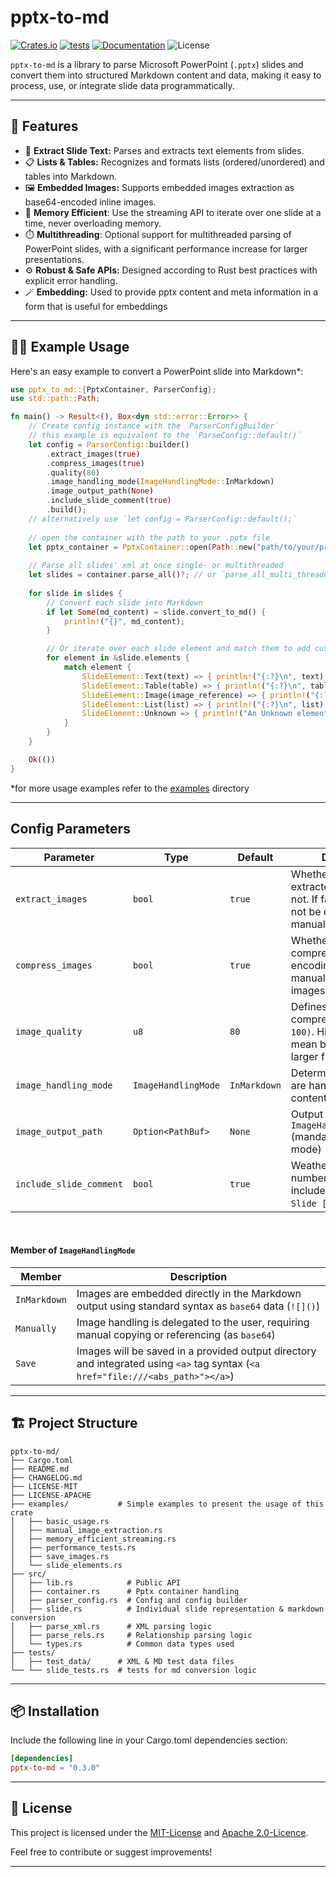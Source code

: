 ﻿# pptx-to-md

[![Crates.io](https://img.shields.io/crates/v/pptx-to-md.svg)](https://crates.io/crates/pptx-to-md)
[![tests](https://github.com/nilskruthoff/pptx-parser/actions/workflows/rust.yml/badge.svg)](https://github.com/nilskruthoff/pptx-parser/actions/workflows/rust.yml)
[![Documentation](https://docs.rs/pptx-to-md/badge.svg)](https://docs.rs/pptx-to-md)
![License](https://img.shields.io/crates/l/pptx-to-md.svg)

`pptx-to-md` is a library to parse Microsoft PowerPoint (`.pptx`) slides and convert them into structured Markdown content and data, making it easy to process, use, or integrate slide data programmatically.

---

## 🚀 Features

- 📄 **Extract Slide Text:** Parses and extracts text elements from slides.
- 📋 **Lists & Tables:** Recognizes and formats lists (ordered/unordered) and tables into Markdown.
- 🖼️ **Embedded Images:** Supports embedded images extraction as base64-encoded inline images.
- 💾 **Memory Efficient**: Use the streaming API to iterate over one slide at a time, never overloading memory.
- ⏱️ **Multithreading**: Optional support for multithreaded parsing of PowerPoint slides, with a significant performance increase for larger presentations.
- ⚙️ **Robust & Safe APIs:** Designed according to Rust best practices with explicit error handling.
- 🪄 **Embedding:** Used to provide pptx content and meta information in a form that is useful for embeddings
---

## 👨‍💻 Example Usage

Here's an easy example to convert a PowerPoint slide into Markdown*:

```rust
use pptx_to_md::{PptxContainer, ParserConfig};
use std::path::Path;

fn main() -> Result<(), Box<dyn std::error::Error>> {
    // Create config instance with the `ParserConfigBuilder` 
    // this example is equivalent to the `ParseConfig::default()`
    let config = ParserConfig::builder()
        .extract_images(true)
        .compress_images(true)
        .quality(80)
        .image_handling_mode(ImageHandlingMode::InMarkdown)
        .image_output_path(None)
        .include_slide_comment(true)
        .build();
    // alternatively use `let config = ParserConfig::default();`
    
    // open the container with the path to your .pptx file
    let pptx_container = PptxContainer::open(Path::new("path/to/your/presentation.pptx"), config)?;
    
    // Parse all slides' xml at once single- or multithreaded
    let slides = container.parse_all()?; // or `parse_all_multi_threaded()?`
    
    for slide in slides {
        // Convert each slide into Markdown
        if let Some(md_content) = slide.convert_to_md() {
            println!("{}", md_content);
        }

        // Or iterate over each slide element and match them to add custom logic
        for element in &slide.elements {
            match element {
                SlideElement::Text(text) => { println!("{:?}\n", text) }
                SlideElement::Table(table) => { println!("{:?}\n", table) }
                SlideElement::Image(image_reference) => { println!("{:?}\n", image_reference) }
                SlideElement::List(list) => { println!("{:?}\n", list) }
                SlideElement::Unknown => { println!("An Unknown element was found.\n") }
            }
        }
    }

    Ok(())
}
```

*for more usage examples refer to the [examples](https://github.com/nilskruthoff/pptx-parser/tree/master/examples) directory

---

## Config Parameters

| Parameter                | Type                  | Default       | Description                                                                                               |
|--------------------------|-----------------------|---------------|-----------------------------------------------------------------------------------------------------------|
| `extract_images`         | `bool`                | `true`        | Whether images are extracted from slides or not. If false, images can not be extracted manually either.   |
| `compress_images`        | `bool`                | `true`        | Whether images are compressed before encoding or not. Effects manually extracted images too.              |
| `image_quality`          | `u8`                  | `80`          | Defines the image compression quality `(0-100)`. Higher values mean better quality but larger file sizes. |
| `image_handling_mode`    | `ImageHandlingMode`   | `InMarkdown`  | Determines how images are handled during content export                                                   |
| `image_output_path`      | `Option<PathBuf>`     | `None`        | Output directory path for `ImageHandlingMode::Save` (mandatory for saving mode)                           |
| `include_slide_comment`  | `bool`                | `true`        | Weather the slide number comment is included or not (`<!-- Slide [n] -->`)                                | 
<br/>

#### Member of `ImageHandlingMode`
| Member        | Description                                                                                                                     |
|---------------|---------------------------------------------------------------------------------------------------------------------------------|
| `InMarkdown`  | Images are embedded directly in the Markdown output using standard syntax as `base64` data (`![]()`)                            |            
| `Manually`    | Image handling is delegated to the user, requiring manual copying or referencing (as `base64`)                                  |
| `Save`        | Images will be saved in a provided output directory and integrated using `<a>` tag syntax (`<a href="file:///<abs_path>"></a>`) |            

---

## 🏗 Project Structure
```
pptx-to-md/
├── Cargo.toml
├── README.md
├── CHANGELOG.md
├── LICENSE-MIT
├── LICENSE-APACHE
├── examples/           # Simple examples to present the usage of this crate
│   ├── basic_usage.rs
│   ├── manual_image_extraction.rs
│   ├── memory_efficient_streaming.rs
│   ├── performance_tests.rs
│   ├── save_images.rs
│   └── slide_elements.rs
├── src/
│   ├── lib.rs            # Public API
│   ├── container.rs      # Pptx container handling
│   ├── parser_config.rs  # Config and config builder
│   ├── slide.rs          # Individual slide representation & markdown conversion
│   ├── parse_xml.rs      # XML parsing logic
│   ├── parse_rels.rs     # Relationship parsing logic
│   └── types.rs          # Common data types used
├── tests/
│   ├── test_data/      # XML & MD test data files
└── └── slide_tests.rs  # tests for md conversion logic
```

---

## 📦 Installation

Include the following line in your Cargo.toml dependencies section:

```toml
[dependencies]
pptx-to-md = "0.3.0"
```

---

## 📜 License
This project is licensed under the [MIT-License](https://github.com/nilskruthoff/pptx-parser/blob/master/LICENCE-MIT)
and [Apache 2.0-Licence](https://github.com/nilskruthoff/pptx-parser/blob/master/LICENSE-APACHE).

Feel free to contribute or suggest improvements!

---